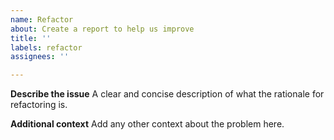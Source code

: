 ```yaml
---
name: Refactor
about: Create a report to help us improve
title: ''
labels: refactor
assignees: ''

---
```


**Describe the issue**
A clear and concise description of what the rationale for refactoring is.

**Additional context**
Add any other context about the problem here.
